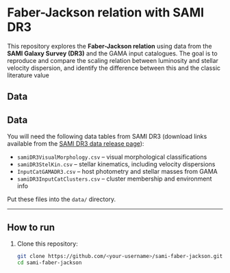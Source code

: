 # Faber-Jackson relation with SAMI DR3

This repository explores the **Faber-Jackson relation** using data from the **SAMI Galaxy Survey (DR3)** and the GAMA input catalogues. The goal is to reproduce and compare the scaling relation between luminosity and stellar velocity dispersion, and identify the difference between this and the classic literature value

## Data
## Data
You will need the following data tables from SAMI DR3 (download links available from the [SAMI DR3 data release page](https://datacentral.org.au/services/download/)):

- `samiDR3VisualMorphology.csv` – visual morphological classifications  
- `samiDR3StelKin.csv` – stellar kinematics, including velocity dispersions  
- `InputCatGAMADR3.csv` – host photometry and stellar masses from GAMA  
- `samiDR3InputCatClusters.csv` – cluster membership and environment info  

Put these files into the `data/` directory.

---

## How to run

1. Clone this repository:
   ```bash
   git clone https://github.com/<your-username>/sami-faber-jackson.git
   cd sami-faber-jackson
